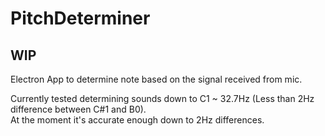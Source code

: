 # PitchDeterminer
## **WIP**
Electron App to determine note based on the signal received from mic.  
  
Currently tested determining sounds down to C1 ~ 32.7Hz (Less than 2Hz difference between C#1 and B0).  
At the moment it's accurate enough down to 2Hz differences.
